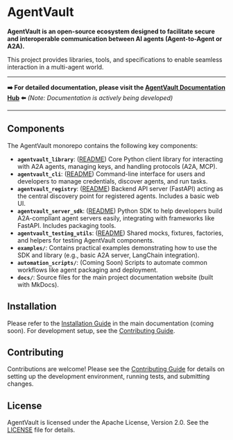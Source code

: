# AgentVault

**AgentVault is an open-source ecosystem designed to facilitate secure and interoperable communication between AI agents (Agent-to-Agent or A2A).**

This project provides libraries, tools, and specifications to enable seamless interaction in a multi-agent world.

---

**➡️ For detailed documentation, please visit the [AgentVault Documentation Hub](docs/index.md) ⬅️**
*(Note: Documentation is actively being developed)*

---

## Components

The AgentVault monorepo contains the following key components:

*   **`agentvault_library`**: ([README](agentvault_library/README.md)) Core Python client library for interacting with A2A agents, managing keys, and handling protocols (A2A, MCP).
*   **`agentvault_cli`**: ([README](agentvault_cli/README.md)) Command-line interface for users and developers to manage credentials, discover agents, and run tasks.
*   **`agentvault_registry`**: ([README](agentvault_registry/README.md)) Backend API server (FastAPI) acting as the central discovery point for registered agents. Includes a basic web UI.
*   **`agentvault_server_sdk`**: ([README](agentvault_server_sdk/README.md)) Python SDK to help developers build A2A-compliant agent servers easily, integrating with frameworks like FastAPI. Includes packaging tools.
*   **`agentvault_testing_utils`**: ([README](agentvault_testing_utils/README.md)) Shared mocks, fixtures, factories, and helpers for testing AgentVault components.
*   **`examples/`**: Contains practical examples demonstrating how to use the SDK and library (e.g., basic A2A server, LangChain integration).
*   **`automation_scripts/`**: (Coming Soon) Scripts to automate common workflows like agent packaging and deployment.
*   **`docs/`**: Source files for the main project documentation website (built with MkDocs).

## Installation

Please refer to the [Installation Guide](docs/user_guide/installation.md) in the main documentation (coming soon). For development setup, see the [Contributing Guide](CONTRIBUTING.md).

## Contributing

Contributions are welcome! Please see the [Contributing Guide](CONTRIBUTING.md) for details on setting up the development environment, running tests, and submitting changes.

## License

AgentVault is licensed under the Apache License, Version 2.0. See the [LICENSE](LICENSE) file for details.

